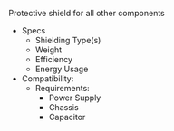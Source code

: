Protective shield for all other components
- Specs
	- Shielding Type(s)
	- Weight
	- Efficiency
	- Energy Usage
- Compatibility:
	- Requirements:
		- Power Supply
		- Chassis
		- Capacitor